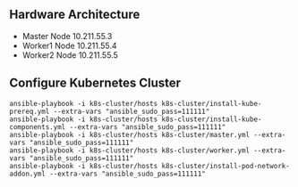 ## Hardware Architecture ##

- Master Node 10.211.55.3
- Worker1 Node 10.211.55.4
- Worker2 Node 10.211.55.5

## Configure Kubernetes Cluster

```shell
ansible-playbook -i k8s-cluster/hosts k8s-cluster/install-kube-prereq.yml --extra-vars "ansible_sudo_pass=111111"
ansible-playbook -i k8s-cluster/hosts k8s-cluster/install-kube-components.yml --extra-vars "ansible_sudo_pass=111111"
ansible-playbook -i k8s-cluster/hosts k8s-cluster/master.yml --extra-vars "ansible_sudo_pass=111111"
ansible-playbook -i k8s-cluster/hosts k8s-cluster/worker.yml --extra-vars "ansible_sudo_pass=111111"
ansible-playbook -i k8s-cluster/hosts k8s-cluster/install-pod-network-addon.yml --extra-vars "ansible_sudo_pass=111111"
```